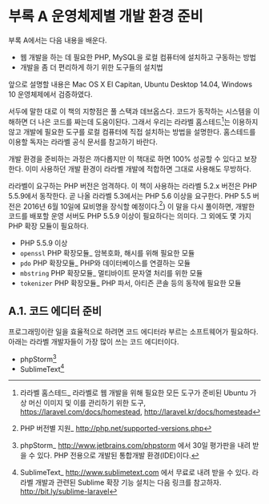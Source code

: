 # 부록 A 운영체제별 개발 환경 준비

부록 A에서는 다음 내용을 배운다. 

- 웹 개발을 하는 데 필요한 PHP, MySQL을 로컬 컴퓨터에 설치하고 구동하는 방법
- 개발을 좀 더 편리하게 하기 위한 도구들의 설치법

앞으로 설명할 내용은 Mac OS X El Capitan, Ubuntu Desktop 14.04, Windows 10 운영체제에서 검증하였다.

서두에 말한 대로 이 책의 지향점은 풀 스택과 데브옵스다. 코드가 동작하는 시스템을 이해하면 더 나은 코드를 짜는데 도움이된다. 그래서 우리는 라라벨 홈스테드[^1]는 이용하지 않고 개발에 필요한 도구를 로컬 컴퓨터에 직접 설치하는 방법을 설명한다. 홈스테드를 이용할 독자는 라라벨 공식 문서를 참고하기 바란다.

개발 환경을 준비하는 과정은 까다롭지만 이 책대로 하면 100% 성공할 수 있다고 보장한다. 이미 사용하던 개발 환경이 라라벨 개발에 적합하면 그대로 사용해도 무방하다. 

라라벨이 요구하는 PHP 버전은 엄격하다. 이 책이 사용하는 라라벨 5.2.x 버전은 PHP 5.5.9에서 동작한다. 곧 나올 라라벨 5.3에서는 PHP 5.6 이상을 요구한다. PHP 5.5 버전은 2016년 6월 10일에 묘비명을 장식할 예정이다.[^2]) 이 말을 다시 풀이하면, 개발한 코드를 배포할 운영 서버도 PHP 5.5.9 이상이 필요하다는 의미다. 그 외에도 몇 가지 PHP 확장 모듈이 필요하다.

- PHP 5.5.9 이상
- `openssl` PHP 확장모듈_ 암복호화, 해시를 위해 필요한 모듈
- `pdo` PHP 확장모듈_ PHP와 데이터베이스를 연결하는 모듈
- `mbstring` PHP 확장모듈_ 멀티바이트 문자열 처리를 위한 모듈
- `tokenizer` PHP 확장모듈_ PHP 파서, 아티즌 콘솔 등의 동작에 필요한 모듈

## A.1. 코드 에디터 준비

프로그래밍이란 일을 효율적으로 하려면 코드 에디터라 부르는 소프트웨어가 필요하다. 아래는 라라벨 개발자들이 가장 많이 쓰는 코드 에디터이다.

- phpStorm[^3]
- SublimeText[^4]

[^1]: 라라벨 홈스테드_ 라라벨로 웹 개발을 위해 필요한 모든 도구가 준비된 Ubuntu 가상 머신 이미지 및 이를 관리하기 위한 도구, https://laravel.com/docs/homestead, http://laravel.kr/docs/homestead

[^2]: PHP 버전별 지원_ http://php.net/supported-versions.php

[^3]: phpStorm_ http://www.jetbrains.com/phpstorm 에서 30일 평가판을 내려 받을 수 있다. PHP 전용으로 개발된 통합개발 환경(IDE)이다.

[^4]: SublimeText_ http://www.sublimetext.com 에서 무료로 내려 받을 수 있다. 라라벨 개발과 관련된 Sublime 확장 기능 설치는 다음 링크를 참고하자. http://bit.ly/sublime-laravel
